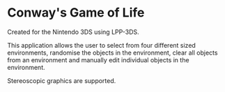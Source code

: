 # Conway's Game of Life
Created for the Nintendo 3DS using LPP-3DS.

This application allows the user to select from four different sized environments, randomise the objects in the environment, clear all objects from an environment and manually edit individual objects in the environment.
	
Stereoscopic graphics are supported.
